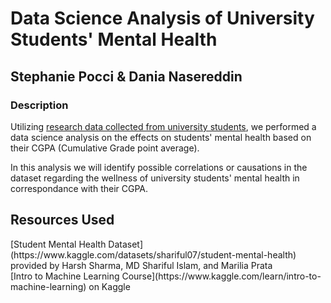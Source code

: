 # Data Science Analysis of University Students' Mental Health 
## Stephanie Pocci & Dania Nasereddin
### Description
Utilizing [research data collected from university students](https://www.kaggle.com/datasets/shariful07/student-mental-health), we performed a data science analysis on the effects on students' mental health based on their CGPA (Cumulative Grade point average).
<p> In this analysis we will identify possible correlations or causations in the dataset regarding the wellness of university students' mental health in correspondance with their CGPA.</p>

## Resources Used
<p> [Student Mental Health Dataset](https://www.kaggle.com/datasets/shariful07/student-mental-health) provided by Harsh Sharma, MD Shariful Islam, and Marilia Prata <br>
[Intro to Machine Learning Course](https://www.kaggle.com/learn/intro-to-machine-learning) on Kaggle </p>